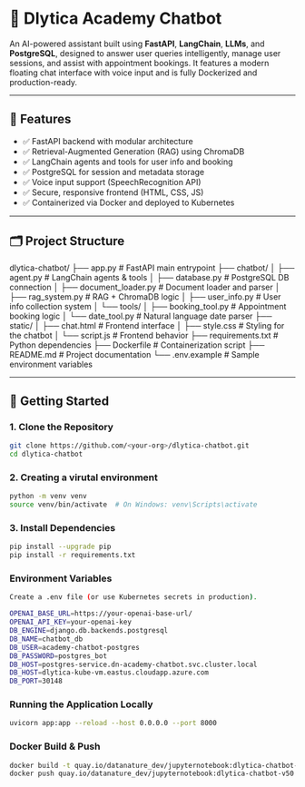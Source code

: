 # 🤖 Dlytica Academy Chatbot

An AI-powered assistant built using **FastAPI**, **LangChain**, **LLMs**, and **PostgreSQL**, designed to answer user queries intelligently, manage user sessions, and assist with appointment bookings. It features a modern floating chat interface with voice input and is fully Dockerized and production-ready.

---

## 🧰 Features

- ✅ FastAPI backend with modular architecture
- ✅ Retrieval-Augmented Generation (RAG) using ChromaDB
- ✅ LangChain agents and tools for user info and booking
- ✅ PostgreSQL for session and metadata storage
- ✅ Voice input support (SpeechRecognition API)
- ✅ Secure, responsive frontend (HTML, CSS, JS)
- ✅ Containerized via Docker and deployed to Kubernetes

---

## 🗂️ Project Structure


dlytica-chatbot/
├── app.py                   # FastAPI main entrypoint
├── chatbot/
│   ├── agent.py             # LangChain agents & tools
│   ├── database.py          # PostgreSQL DB connection
│   ├── document_loader.py   # Document loader and parser
│   ├── rag_system.py        # RAG + ChromaDB logic
│   ├── user_info.py         # User info collection system
│   └── tools/
│       ├── booking_tool.py  # Appointment booking logic
│       └── date_tool.py     # Natural language date parser
├── static/
│   ├── chat.html            # Frontend interface
│   ├── style.css            # Styling for the chatbot
│   └── script.js            # Frontend behavior
├── requirements.txt         # Python dependencies
├── Dockerfile               # Containerization script
├── README.md                # Project documentation
└── .env.example             # Sample environment variables


---

## 🚀 Getting Started

### 1. Clone the Repository

```bash
git clone https://github.com/<your-org>/dlytica-chatbot.git
cd dlytica-chatbot
```

### 2. Creating a virutal environment

```bash
python -m venv venv
source venv/bin/activate  # On Windows: venv\Scripts\activate

```
### 3. Install Dependencies

```bash
pip install --upgrade pip
pip install -r requirements.txt
```

###  Environment Variables

```bash
Create a .env file (or use Kubernetes secrets in production). 

OPENAI_BASE_URL=https://your-openai-base-url/
OPENAI_API_KEY=your-openai-key
DB_ENGINE=django.db.backends.postgresql
DB_NAME=chatbot_db
DB_USER=academy-chatbot-postgres
DB_PASSWORD=postgres_bot
DB_HOST=postgres-service.dn-academy-chatbot.svc.cluster.local 
DB_HOST=dlytica-kube-vm.eastus.cloudapp.azure.com
DB_PORT=30148
```

### Running the Application Locally

```bash
uvicorn app:app --reload --host 0.0.0.0 --port 8000
```

###  Docker Build & Push

```bash
docker build -t quay.io/datanature_dev/jupyternotebook:dlytica-chatbot-v50 .
docker push quay.io/datanature_dev/jupyternotebook:dlytica-chatbot-v50
```
